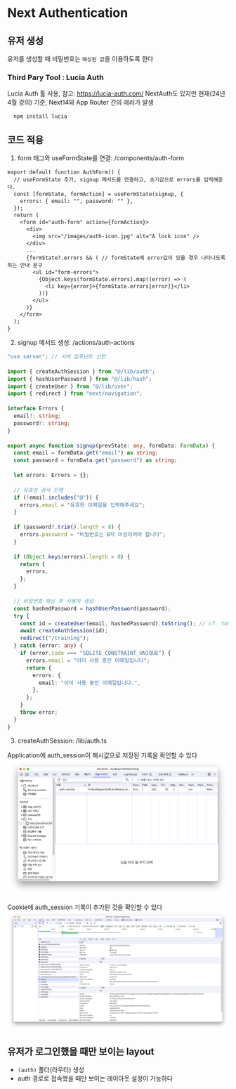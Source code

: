 # Next Authentication

## 유저 생성

유저를 생성할 때 비밀번호는 `해싱된 값`을 이용하도록 한다

### Third Pary Tool : Lucia Auth

Lucia Auth 툴 사용, 참고: https://lucia-auth.com/
NextAuth도 있지만 현재(24년 4월 강의) 기준, Next14와 App Router 간의 에러가 발생

```shell
  npm install lucia
```

## 코드 적용

1. form 태그와 useFormState를 연결: /components/auth-form

```tsx
export default function AuthForm() {
  // useFormState 추가, signup 메서드를 연결하고, 초기값으로 errors를 입력해준다.
  const [formState, formAction] = useFormState(signup, {
    errors: { email: "", password: "" },
  });
  return (
    <form id="auth-form" action={formAction}>
      <div>
        <img src="/images/auth-icon.jpg" alt="A lock icon" />
      </div>
      ...
      {formState?.errors && ( // formState에 error값이 있을 경우 나타나도록 하는 안내 문구
        <ul id="form-errors">
          {Object.keys(formState.errors).map((error) => (
            <li key={error}>{formState.errors[error]}</li>
          ))}
        </ul>
      )}
    </form>
  );
}
```

2. signup 메서드 생성: /actions/auth-actions

```ts
"use server"; // 서버 컴포넌트 선언

import { createAuthSession } from "@/lib/auth";
import { hashUserPassword } from "@/lib/hash";
import { createUser } from "@/lib/user";
import { redirect } from "next/navigation";

interface Errors {
  email?: string;
  password?: string;
}

export async function signup(prevState: any, formData: FormData) {
  const email = formData.get("email") as string;
  const password = formData.get("password") as string;

  let errors: Errors = {};

  // 유효성 검사 진행
  if (!email.includes("@")) {
    errors.email = "유효한 이메일을 입력해주세요";
  }

  if (password?.trim().length < 8) {
    errors.password = "비밀번호는 8자 이상이어야 합니다";
  }

  if (Object.keys(errors).length > 0) {
    return {
      errors,
    };
  }

  // 비밀번호 해싱 후 사용자 생성
  const hashedPassword = hashUserPassword(password);
  try {
    const id = createUser(email, hashedPassword).toString(); // cf. toString() 메서드 필수 여부가 불명확
    await createAuthSession(id);
    redirect("/training");
  } catch (error: any) {
    if (error.code === "SQLITE_CONSTRAINT_UNIQUE") {
      errors.email = "이미 사용 중인 이메일입니다";
      return {
        errors: {
          email: "이미 사용 중인 이메일입니다.",
        },
      };
    }
    throw error;
  }
}
```

3. createAuthSession: /lib/auth.ts

Application에 auth_session이 해시값으로 저장된 기록을 확인할 수 있다
![](./capture/스크린샷%202024-05-18%20오후%204.31.25.png)

Cookie에 auth_session 기록이 추가된 것을 확인할 수 있다
![](./capture/스크린샷%202024-05-18%20오후%204.34.58.png)

## 유저가 로그인했을 때만 보이는 layout

- `(auth)` 폴더(라우터) 생성
- auth 경로로 접속했을 때만 보이는 레이아웃 설정이 가능하다

